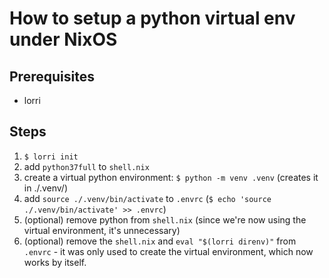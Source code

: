 # How to setup a python virtual env under NixOS

## Prerequisites
- lorri

## Steps
1. `$ lorri init`
2. add `python37full` to `shell.nix`
3. create a virtual python environment: `$ python -m venv .venv` (creates it in ./.venv/)
4. add `source ./.venv/bin/activate` to `.envrc` (`$ echo 'source
   ./.venv/bin/activate' >> .envrc`)
5. (optional) remove python from `shell.nix` (since we're now using the virtual
   environment, it's unnecessary)
6. (optional) remove the `shell.nix` and `eval "$(lorri direnv)"` from
   `.envrc` - it was only used to create the virtual environment, which now
   works by itself.

